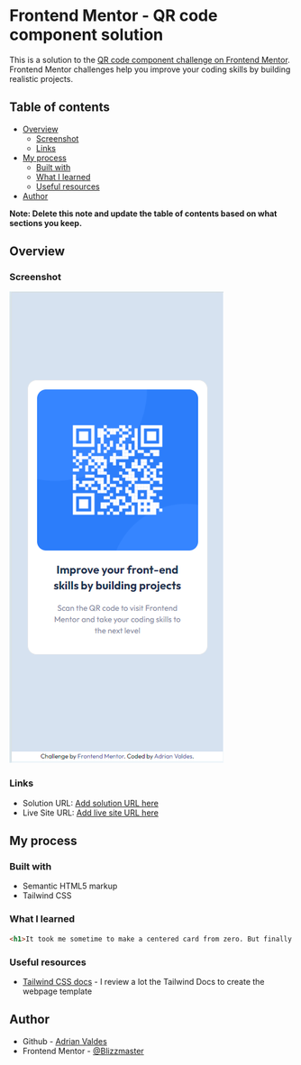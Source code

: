 # Frontend Mentor - QR code component solution

This is a solution to the [QR code component challenge on Frontend Mentor](https://www.frontendmentor.io/challenges/qr-code-component-iux_sIO_H). Frontend Mentor challenges help you improve your coding skills by building realistic projects. 

## Table of contents

- [Overview](#overview)
  - [Screenshot](#screenshot)
  - [Links](#links)
- [My process](#my-process)
  - [Built with](#built-with)
  - [What I learned](#what-i-learned)
  - [Useful resources](#useful-resources)
- [Author](#author)

**Note: Delete this note and update the table of contents based on what sections you keep.**

## Overview

### Screenshot

![](./design/solution.png)

### Links

- Solution URL: [Add solution URL here](https://your-solution-url.com)
- Live Site URL: [Add live site URL here](https://your-live-site-url.com)

## My process

### Built with

- Semantic HTML5 markup
- Tailwind CSS

### What I learned

```html
<h1>It took me sometime to make a centered card from zero. But finally it went good. </h1>
```

### Useful resources

- [Tailwind CSS docs](https://tailwindcss.com/docs/) - I review a lot the Tailwind Docs to create the webpage template  

## Author

- Github - [Adrian Valdes](https://github.com/Blizzmaster/Notifications-Page)
- Frontend Mentor - [@Blizzmaster](https://www.frontendmentor.io/profile/Blizzmaster)